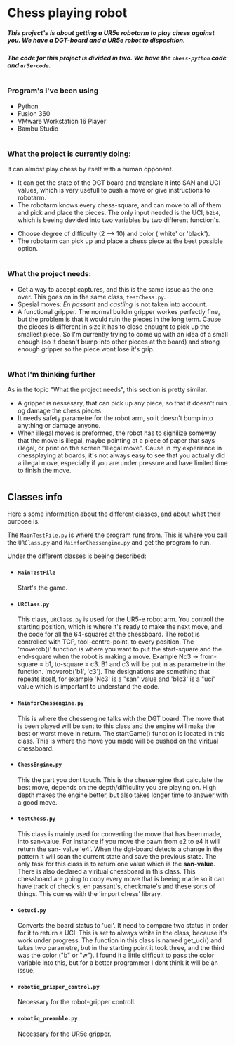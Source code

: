 # Chess playing robot

##### This project's is about getting a UR5e robotarm to play chess against you. We have a DGT-board and a UR5e robot to disposition.
##### The code for this project is divided in two. We have the `chess-python` code and `ur5e-code`. 
#
### Program's I've been using
* Python
* Fusion 360
* VMware Workstation 16 Player
* Bambu Studio
#
### What the project is currently doing:
It can almost play chess by itself with a human opponent. 
* It can get the state of the DGT board and translate it into SAN and UCI values, which is very usefull to push a move or give instructions to robotarm. 
* The robotarm knows every chess-square, and can move to all of them and pick and place the pieces. The only input needed is the UCI, `b2b4`, which is beeing devided into two variables by two different function's.
+ Choose degree of difficulty (2 --> 10) and color ('white' or 'black').
+ The robotarm can pick up and place a chess piece at the best possible option.
#
### What the project needs:
* Get a way to accept captures, and this is the same issue as the one over. This goes on in the same class, `testChess.py`. 
* Spesial moves: *En passant* and *castling* is not taken into account.
* A functional gripper. The normal buildin gripper workes perfectly fine, but the problem is that it would ruin the pieces in the long term. Cause the pieces is different in size it has to close enought to pick up the smallest piece. So I'm currently trying to come up with an idea of a small enough (so it doesn't bump into other pieces at the board) and strong enough gripper so the piece wont lose it's grip. 
#
### What I'm thinking further
As in the topic "What the project needs", this section is pretty similar.
+ A gripper is nessesary, that can pick up any piece, so that it doesn't ruin og damage the chess pieces.
+ It needs safety parametre for the robot arm, so it doesn't bump into anything or damage anyone.
+ When illegal moves is preformed, the robot has to signilize someway that the move is illegal, maybe pointing at a piece of paper that says illegal, or print on the screen "Illegal move". Cause in my experience in chessplaying at boards, it's not always easy to see that you actually did a illegal move, especially if you are under pressure and have limited time to finish the move. 

  
#



## Classes info
Here's some information about the different classes, and about what their purpose is. 

The ```MainTestFile.py``` is where the program runs from. This is where you call the ```URClass.py``` and ```MainforChessengine.py``` and get the program to run.

Under the different classes is beeing described:

* #### ```MainTestFile```
  Start's the game.


* #### ```URClass.py```
  This class, ```URClass.py``` is used for the UR5-e robot arm. You controll the starting position, which is where it's ready to make the next move, and the code 
  for all the 64-squares at the chessboard. 
  The robot is controlled with TCP, tool-centre-point, to every position. The 'moverob()' function is where you want to put the start-square and the end-square 
  when the robot is making a move. Example Nc3 -> from-square = b1, to-square = c3. B1 and c3 will be put in as parametre in the function. 'moverob('b1', 'c3'). 
  The designations are something that repeats itself, for example 'Nc3' is a "san" value and 'b1c3' is a "uci" value which is important to understand the code.

* #### ```MainforChessengine.py```
  This is where the chessengine talks with the DGT board. The move that is been played will be sent to this class and the engine will make the best or worst move 
  in return. The startGame() function is located in this class. This is where the move you made will be pushed on the viritual chessboard.

* #### ```ChessEngine.py```
  This the part you dont touch. This is the chessengine that calculate the best move, depends on the depth/difficulity you are playing on. High depth makes the 
  engine better, but also takes longer time to answer with a good move.

* #### ```testChess.py```
  This class is mainly used for converting the move that has been made, into san-value. For instance if you move the pawn from e2 to e4 it will return the san- 
  value 'e4'. When the dgt-board detects a change in the pattern it will scan the current state and save the previous state. The only task for this class is to 
  return one value which is the **san-value**. There is also declared a viritual chessboard in this class. This chessboard are going to copy every move that is 
  beeing made so it can have track of check's, en passant's, checkmate's and these sorts of things. This comes with the 'import chess' library. 

* #### ```Getuci.py```
  Converts the board status to 'uci'. It need to compare two status in order for it to return a UCI. This is set to always white in the class, because it's work 
  under progress. The function in this class is named get_uci() and takes two parametre, but in the starting point it took three, and the third was the color ("b" 
  or "w"). I found it a little difficult to pass the color variable into this, but for a better programmer I dont think it will be an issue.

* #### ```robotiq_gripper_control.py```
  Necessary for the robot-gripper controll.

* #### ```robotiq_preamble.py```
  Necessary for the UR5e gripper.



